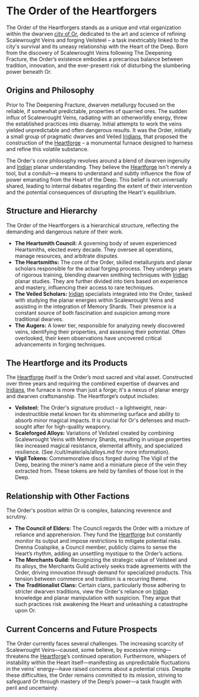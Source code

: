 # The Order of the Heartforgers

The Order of the Heartforgers stands as a unique and vital organization within the dwarven [city of Or](/geography/settlement/city/city-of-or.md), dedicated to the art and science of refining Scalewrought Veins and forging Veilsteel – a task inextricably linked to the city's survival and its uneasy relationship with the Heart of the Deep. Born from the discovery of Scalewrought Veins following The Deepening Fracture, the Order’s existence embodies a precarious balance between tradition, innovation, and the ever-present risk of disturbing the slumbering power beneath Or.

## Origins and Philosophy

Prior to The Deepening Fracture, dwarven metallurgy focused on the reliable, if somewhat predictable, properties of quarried ores. The sudden influx of Scalewrought Veins, radiating with an otherworldly energy, threw the established practices into disarray. Initial attempts to work the veins yielded unpredictable and often dangerous results. It was the Order, initially a small group of pragmatic dwarves and Veiled [Iridians](/being/species/iridian.md), that proposed the construction of the [Heartforge](/geography/settlement/city/city-of-or/heartforge.md) – a monumental furnace designed to harness and refine this volatile substance.

The Order's core philosophy revolves around a blend of dwarven ingenuity and [Iridian](/being/species/iridian.md) planar understanding. They believe the [Heartforge](/geography/settlement/city/city-of-or/heartforge.md) isn't merely a tool, but a conduit—a means to understand and subtly influence the flow of power emanating from the Heart of the Deep. This belief is not universally shared, leading to internal debates regarding the extent of their intervention and the potential consequences of disrupting the Heart's equilibrium.

## Structure and Hierarchy

The Order of the Heartforgers is a hierarchical structure, reflecting the demanding and dangerous nature of their work.  

*   **The Heartsmith Council:**  A governing body of seven experienced Heartsmiths, elected every decade. They oversee all operations, manage resources, and arbitrate disputes.
*   **The Heartsmiths:** The core of the Order, skilled metallurgists and planar scholars responsible for the actual forging process. They undergo years of rigorous training, blending dwarven smithing techniques with [Iridian](/being/species/iridian.md) planar studies. They are further divided into tiers based on experience and mastery, influencing their access to rare techniques.
*   **The Veiled Scholars:** [Iridian](/being/species/iridian.md) specialists integrated into the Order, tasked with studying the planar energies within Scalewrought Veins and assisting in the integration of Memory Shards.  Their presence is a constant source of both fascination and suspicion among more traditional dwarves.
*   **The Augers:**  A lower tier, responsible for analyzing newly discovered veins, identifying their properties, and assessing their potential. Often overlooked, their keen observations have uncovered critical advancements in forging techniques.

## The Heartforge and its Products

The [Heartforge](/geography/settlement/city/city-of-or/heartforge.md) itself is the Order’s most sacred and vital asset. Constructed over three years and requiring the combined expertise of dwarves and [Iridians](/being/species/iridian.md), the furnace is more than just a forge; it's a nexus of planar energy and dwarven craftsmanship. The Heartforge’s output includes:

*   **Veilsteel:** The Order's signature product – a lightweight, near-indestructible metal known for its shimmering surface and ability to absorb minor magical impacts. It is crucial for Or's defenses and much-sought after for high-quality weaponry.
*   **Scaleforged Alloys:**  Variations of Veilsteel created by combining Scalewrought Veins with Memory Shards, resulting in unique properties like increased magical resistance, elemental affinity, and specialized resilience. (See /cult/materials/alloys.md for more information).
*   **Vigil Tokens:** Commemorative discs forged during The Vigil of the Deep, bearing the miner’s name and a miniature piece of the vein they extracted from. These tokens are held by families of those lost in the Deep.

## Relationship with Other Factions

The Order's position within Or is complex, balancing reverence and scrutiny.  

*   **The Council of Elders:**  The Council regards the Order with a mixture of reliance and apprehension. They fund the [Heartforge](/geography/settlement/city/city-of-or/heartforge.md) but constantly monitor its output and impose restrictions to mitigate potential risks. Drenna Coalspike, a Council member, publicly claims to sense the Heart’s rhythm, adding an unsettling mystique to the Order’s actions.
*   **The Merchants Guild:**  Recognizing the strategic value of Veilsteel and its alloys, the Merchants Guild actively seeks trade agreements with the Order, driving innovation through demand for specialized products. This tension between commerce and tradition is a recurring theme.
*   **The Traditionalist Clans:**  Certain clans, particularly those adhering to stricter dwarven traditions, view the Order's reliance on [Iridian](/being/species/iridian.md) knowledge and planar manipulation with suspicion.  They argue that such practices risk awakening the Heart and unleashing a catastrophe upon Or.

## Current Concerns and Future Prospects

The Order currently faces several challenges. The increasing scarcity of Scalewrought Veins—caused, some believe, by excessive mining—threatens the [Heartforge](/geography/settlement/city/city-of-or/heartforge.md)’s continued operation. Furthermore, whispers of instability within the Heart itself—manifesting as unpredictable fluctuations in the veins’ energy—have raised concerns about a potential crisis. Despite these difficulties, the Order remains committed to its mission, striving to safeguard Or through mastery of the Deep’s power—a task fraught with peril and uncertainty.
